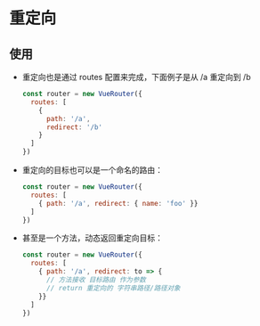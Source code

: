 # 重定向

## 使用

+ 重定向也是通过 routes 配置来完成，下面例子是从 /a 重定向到 /b

    ```js
    const router = new VueRouter({
      routes: [
        {
          path: '/a',
          redirect: '/b'
        }
      ]
    })
    ```

+ 重定向的目标也可以是一个命名的路由：

    ```js
    const router = new VueRouter({
      routes: [
        { path: '/a', redirect: { name: 'foo' }}
      ]
    })
    ```

+ 甚至是一个方法，动态返回重定向目标：

    ```js
    const router = new VueRouter({
      routes: [
        { path: '/a', redirect: to => {
          // 方法接收 目标路由 作为参数
          // return 重定向的 字符串路径/路径对象
        }}
      ]
    })
    ```
